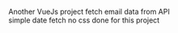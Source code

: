  Another VueJs project
 fetch email data from API     
 simple date fetch  no css done for this project                         
